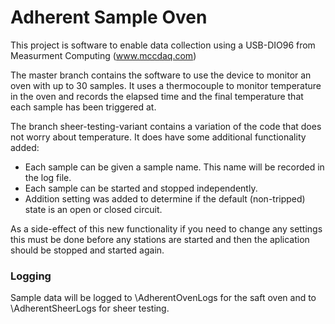 # Adherent Sample Oven

This project is software to enable data collection using a USB-DIO96 from Measurment Computing (www.mccdaq.com)

The master branch contains the software to use the device to monitor an oven with up to 30 samples.  It uses a thermocouple to monitor temperature in the oven and records the elapsed time and the final temperature that each sample has been triggered at.

The branch sheer-testing-variant contains a variation of the code that does not worry about temperature.  It does have some additional functionality added:

  - Each sample can be given a sample name.  This name will be recorded in the log file.
  - Each sample can be started and stopped independently.
  - Addition setting was added to determine if the default (non-tripped) state is an open or closed circuit.
 
As a side-effect of this new functionality if you need to change any settings this must be done before any stations are started and then the aplication should be stopped and started again.  

### Logging

Sample data will be logged to \AdherentOvenLogs for the saft oven and to \AdherentSheerLogs for sheer testing.
